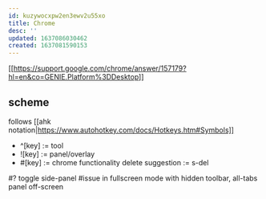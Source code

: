 ```yaml
---
id: kuzywocxpw2en3ewv2u55xo
title: Chrome
desc: ''
updated: 1637086030462
created: 1637081590153
---
```


[[https://support.google.com/chrome/answer/157179?hl=en&co=GENIE.Platform%3DDesktop]]

## scheme
follows [[ahk notation|https://www.autohotkey.com/docs/Hotkeys.htm#Symbols]]
- ^[key] := tool
- ![key] := panel/overlay
- #[key] := chrome functionality
delete suggestion := s-del

#? toggle side-panel
#issue in fullscreen mode with hidden toolbar, all-tabs panel off-screen
